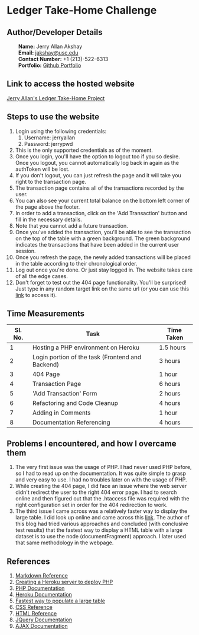 # Ledger Take-Home Challenge

## Author/Developer Details 
&nbsp;&nbsp;&nbsp;&nbsp;&nbsp;&nbsp;&nbsp;&nbsp;**Name:** Jerry Allan Akshay  
&nbsp;&nbsp;&nbsp;&nbsp;&nbsp;&nbsp;&nbsp;&nbsp;**Email:** [jakshay@usc.edu](mailto:jakshay@usc.edu)  
&nbsp;&nbsp;&nbsp;&nbsp;&nbsp;&nbsp;&nbsp;&nbsp;**Contact Number:** +1 (213)-522-6313  
&nbsp;&nbsp;&nbsp;&nbsp;&nbsp;&nbsp;&nbsp;&nbsp;**Portfolio:** [Github Portfolio](https://fallen-axe-shay.github.io/) 


## Link to access the hosted website
[Jerry Allan's Ledger Take-Home Project](https://jerry-expensify-website.herokuapp.com/)

## Steps to use the website
1. Login using the following credentials:
   1. Username: jerryallan
   2. Password: jerrypwd
2. This is the only supported credentials as of the moment.
3. Once you login, you'll have the option to logout too if you so desire. Once you logout, you cannot automatically log back in again as the authToken will be lost.
4. If you don't logout, you can just refresh the page and it will take you right to the transaction page.
5. The transaction page contains all of the transactions recorded by the user.
6. You can also see your current total balance on the bottom left corner of the page above the footer.
7. In order to add a transaction, click on the 'Add Transaction' button and fill in the necessary details.
8. Note that you cannot add a future transaction.
9. Once you've added the transaction, you'll be able to see the transaction on the top of the table with a green background. The green background indicates the transactions that have been added in the current user session.
10. Once you refresh the page, the newly added transactions will be placed in the table according to their chronological order.
11. Log out once you're done. Or just stay logged in. The website takes care of all the edge cases.
12. Don't forget to test out the 404 page functionality. You'll be surprised! Just type in any random target link on the same url (or you can use this [link](https://jerry-expensify-website.herokuapp.com/thisIsCompletelyRandom) to access it).

## Time Measurements
| Sl. No. | Task | Time Taken|
|----|----|----|
| 1 | Hosting a PHP environment on Heroku | 1.5 hours |
| 2 | Login portion of the task (Frontend and Backend) | 3 hours |
| 3 | 404 Page | 1 hour |
| 4 | Transaction Page | 6 hours |
| 5 | 'Add Transaction' Form | 2 hours |
| 6 | Refactoring and Code Cleanup | 4 hours |
| 7 | Adding in Comments | 1 hour |
| 8 | Documentation Referencing | 4 hours |

## Problems I encountered, and how I overcame them
1. The very first issue was the usage of PHP. I had never used PHP before, so I had to read up on the documentation. It was quite simple to grasp and very easy to use. I had no troubles later on with the usage of PHP.
2. While creating the 404 page, I did face an issue where the web server didn't redirect the user to the right 404 error page. I had to search online and then figured out that the .htaccess file was required with the right configuration set in order for the 404 redirection to work.
3. The third issue I came across was a relatively faster way to display the large table. I did look up online and came across this [link](https://howchoo.com/code/learn-the-slow-and-fast-way-to-append-elements-to-the-dom). The author of this blog had tried various approaches and concluded (with conclusive test results) that the fastest way to display a HTML table with a large dataset is to use the node (documentFragment) approach. I later used that same methodology in the webpage.

## References
1. [Markdown Reference](https://www.markdownguide.org/) 
2. [Creating a Heroku server to deploy PHP](https://www.doabledanny.com/Deploy-PHP-And-MySQL-to-Heroku)
3. [PHP Documentation](https://www.php.net/manual/en/)
4. [Heroku Documentation](https://devcenter.heroku.com/categories/reference)
5. [Fastest way to populate a large table](https://howchoo.com/code/learn-the-slow-and-fast-way-to-append-elements-to-the-dom)
6. [CSS Reference](https://www.w3schools.com/w3css/defaulT.asp)
7. [HTML Reference](https://www.w3schools.com/html/)
8. [JQuery Documentation](https://api.jquery.com/)
9. [AJAX Documentation](https://api.jquery.com/category/ajax/)
